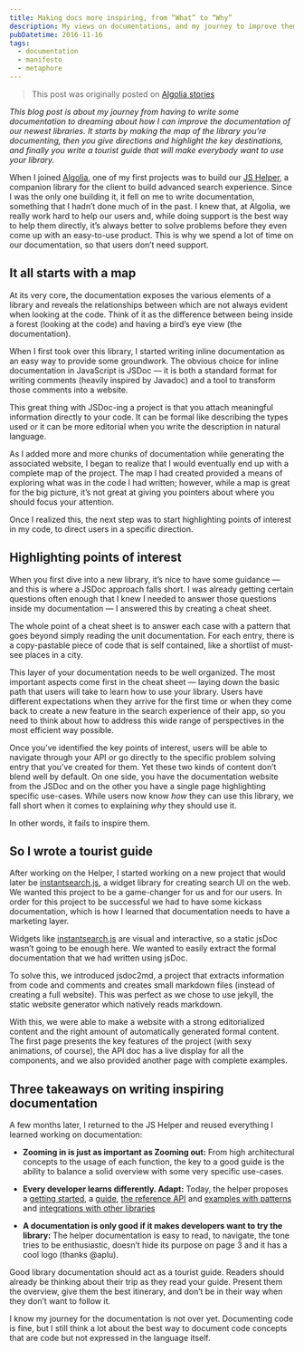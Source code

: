 ```yaml
---
title: Making docs more inspiring, from “What” to “Why”
description: My views on documentations, and my journey to improve them using the tourism guide as a metaphore
pubDatetime: 2016-11-16
tags:
  - documentation
  - manifesto
  - metaphore
---
```


> This post was originally posted on [Algolia stories](https://stories.algolia.com/making-docs-more-inspiring-from-what-to-why-6386fadfd0e8)

_This blog post is about my journey from having to write some documentation to dreaming about how I can improve the documentation of our newest libraries. It starts by making the map of the library you’re documenting, then you give directions and highlight the key destinations, and finally you write a tourist guide that will make everybody want to use your library._

When I joined [Algolia](https://www.algolia.com/), one of my first projects was to build our [JS Helper](https://community.algolia.com/algoliasearch-helper-js/), a companion library for the client to build advanced search experience. Since I was the only one building it, it fell on me to write documentation, something that I hadn’t done much of in the past. I knew that, at Algolia, we really work hard to help our users and, while doing support is the best way to help them directly, it’s always better to solve problems before they even come up with an easy-to-use product. This is why we spend a lot of time on our documentation, so that users don’t need support.

## It all starts with a map

At its very core, the documentation exposes the various elements of a library and reveals the relationships between which are not always evident when looking at the code. Think of it as the difference between being inside a forest (looking at the code) and having a bird’s eye view (the documentation).

When I first took over this library, I started writing inline documentation as an easy way to provide some groundwork. The obvious choice for inline documentation in JavaScript is JSDoc — it is both a standard format for writing comments (heavily inspired by Javadoc) and a tool to transform those comments into a website.

This great thing with JSDoc-ing a project is that you attach meaningful information directly to your code. It can be formal like describing the types used or it can be more editorial when you write the description in natural language.

As I added more and more chunks of documentation while generating the associated website, I began to realize that I would eventually end up with a complete map of the project. The map I had created provided a means of exploring what was in the code I had written; however, while a map is great for the big picture, it’s not great at giving you pointers about where you should focus your attention.

Once I realized this, the next step was to start highlighting points of interest in my code, to direct users in a specific direction.

## Highlighting points of interest

When you first dive into a new library, it’s nice to have some guidance — and this is where a JSDoc approach falls short. I was already getting certain questions often enough that I knew I needed to answer those questions inside my documentation — I answered this by creating a cheat sheet.

The whole point of a cheat sheet is to answer each case with a pattern that goes beyond simply reading the unit documentation. For each entry, there is a copy-pastable piece of code that is self contained, like a shortlist of must-see places in a city.

This layer of your documentation needs to be well organized. The most important aspects come first in the cheat sheet — laying down the basic path that users will take to learn how to use your library. Users have different expectations when they arrive for the first time or when they come back to create a new feature in the search experience of their app, so you need to think about how to address this wide range of perspectives in the most efficient way possible.

Once you’ve identified the key points of interest, users will be able to navigate through your API or go directly to the specific problem solving entry that you’ve created for them. Yet these two kinds of content don’t blend well by default. On one side, you have the documentation website from the JSDoc and on the other you have a single page highlighting specific use-cases. While users now know _how_ they can use this library, we fall short when it comes to explaining _why_ they should use it.

In other words, it fails to inspire them.

## So I wrote a tourist guide

After working on the Helper, I started working on a new project that would later be [instantsearch.js](https://community.algolia.com/instantsearch.js/), a widget library for creating search UI on the web. We wanted this project to be a game-changer for us and for our users. In order for this project to be successful we had to have some kickass documentation, which is how I learned that documentation needs to have a marketing layer.

Widgets like [instantsearch.js](https://community.algolia.com/instantsearch.js/) are visual and interactive, so a static jsDoc wasn’t going to be enough here. We wanted to easily extract the formal documentation that we had written using jsDoc.

To solve this, we introduced jsdoc2md, a project that extracts information from code and comments and creates small markdown files (instead of creating a full website). This was perfect as we chose to use jekyll, the static website generator which natively reads markdown.

With this, we were able to make a website with a strong editorialized content and the right amount of automatically generated formal content. The first page presents the key features of the project (with sexy animations, of course), the API doc has a live display for all the components, and we also provided another page with complete examples.

## Three takeaways on writing inspiring documentation

A few months later, I returned to the JS Helper and reused everything I learned working on documentation:

- **Zooming in is just as important as Zooming out:** From high architectural concepts to the usage of each function, the key to a good guide is the ability to balance a solid overview with some very specific use-cases.

- **Every developer learns differently. Adapt:** Today, the helper proposes a [getting started](https://community.algolia.com/algoliasearch-helper-js/gettingstarted.html), a [guide](https://community.algolia.com/algoliasearch-helper-js/concepts.html), [the reference API](http://v) and [examples with patterns](https://community.algolia.com/algoliasearch-helper-js/examples.html) and [integrations with other libraries](https://community.algolia.com/algoliasearch-helper-js/examples.html#use-with-frameworks)

- **A documentation is only good if it makes developers want to try the library:** The helper documentation is easy to read, to navigate, the tone tries to be enthusiastic, doesn’t hide its purpose on page 3 and it has a cool logo (thanks @aplu).

Good library documentation should act as a tourist guide. Readers should already be thinking about their trip as they read your guide. Present them the overview, give them the best itinerary, and don’t be in their way when they don’t want to follow it.

I know my journey for the documentation is not over yet. Documenting code is fine, but I still think a lot about the best way to document code concepts that are code but not expressed in the language itself.
